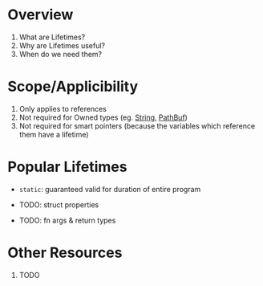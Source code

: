 # Overview
1. What are Lifetimes?
1. Why are Lifetimes useful?
1. When do we need them?


# Scope/Applicibility
1. Only applies to references
1. Not required for Owned types (eg. [String](https://doc.rust-lang.org/std/string/struct.String.html), [PathBuf](https://doc.rust-lang.org/stable/std/path/struct.PathBuf.html))
1. Not required for smart pointers (because the variables which reference them have a lifetime) 


# Popular Lifetimes
- `static`: guaranteed valid for duration of entire program


- TODO: struct properties
- TODO: fn args & return types


# Other Resources
1. TODO
